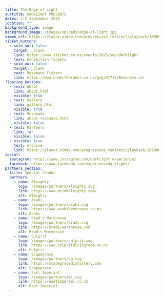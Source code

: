 ```yaml
---
title: The Edge of Light
subtitle: DARKLIGHT PRESENTS
dates: 2–5 September 2025
location: ""
background_type: image
background_image: /images/uploads/edge-of-light.jpg
vimeo_url: https://player.vimeo.com/progressive_redirect/playback/1098907408/rendition/1080p/file.mp4?loc=external&signature=2a8e6c8e0fecc39d6f581a4c445218e4e2e62079454b53f292f49f2603812d7b
ticket_buttons:
  - sold_out: false
    target: _blank
    link: https://www.iticket.co.nz/events/2025/sep/darklight
    text: Exhibition Tickets
  - sold_out: false
    target: _blank
    text: Resonate Tickets
    link: https://www.undertheradar.co.nz/gig/97738/Resonate.utr
floating_buttons:
  - text: About
    link: about.html
    visible: true
  - text: Gallery
    link: gallery.html
    visible: true
  - text: Resonate
    link: about-resonate.html
    visible: false
  - text: Partners
    link: "#"
    visible: false
  - visible: true
    text: Archive
    link: https://player.vimeo.com/progressive_redirect/playback/1098907408/rendition/1080p/file.mp4?loc=external&signature=2a8e6c8e0fecc39d6f581a4c445218e4e2e62079454b53f292f49f2603812d7b
social:
  instagram: https://www.instagram.com/darklight_experience/
  facebook: https://www.facebook.com/experiencedarklight/
partners_section:
  title: Special thanks
  partners:
    - name: Almighty
      logo: /images/partners/almighty.svg
      link: https://www.drinkalmighty.com/
      alt: Almighty
    - name: Asahi
      logo: /images/partners/asahi.svg
      link: https://www.asahibeverages.co.nz
      alt: Asahi
    - name: Brad's Warehouse
      logo: /images/partners/brads.svg
      link: https://brads-warehouse.com
      alt: Brad's Warehouse
    - name: Culprit
      logo: /images/partners/culprit.svg
      link: https://www.culpritdiningroom.co.nz
      alt: Culprit
    - name: Scapegrace
      logo: /images/partners/sg.svg
      link: https://scapegracedistillery.com
      alt: Scapegrace
    - name: East Imperial
      logo: /images/partners/ei.svg
      link: https://eastimperial.co.nz
      alt: East Imperial
---
```

